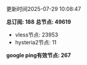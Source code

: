 更新时间2025-07-29 10:08:47

**总订阅: 188**
**总节点: 49619**
- vless节点: 23953
- hysteria2节点: 11

**google ping有效节点: 267**
